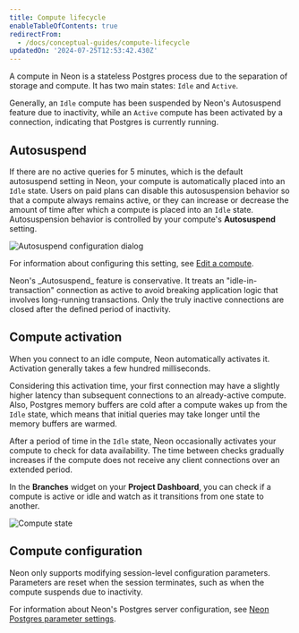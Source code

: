 ```yaml
---
title: Compute lifecycle
enableTableOfContents: true
redirectFrom:
  - /docs/conceptual-guides/compute-lifecycle
updatedOn: '2024-07-25T12:53:42.430Z'
---
```


A compute in Neon is a stateless Postgres process due to the separation of storage and compute. It has two main states: `Idle` and `Active`.

Generally, an `Idle` compute has been suspended by Neon's Autosuspend feature due to inactivity, while an `Active` compute has been activated by a connection, indicating that Postgres is currently running.

## Autosuspend

If there are no active queries for 5 minutes, which is the default autosuspend setting in Neon, your compute is automatically placed into an `Idle` state. Users on paid plans can disable this autosuspension behavior so that a compute always remains active, or they can increase or decrease the amount of time after which a compute is placed into an `Idle` state. Autosuspension behavior is controlled by your compute's **Autosuspend** setting. 

![Autosuspend configuration dialog](/docs/introduction/autosuspend_config.png)

For information about configuring this setting, see [Edit a compute](/docs/manage/endpoints#edit-a-compute).

<Admonition type="note">
Neon's _Autosuspend_ feature is conservative. It treats an "idle-in-transaction" connection as active to avoid breaking application logic that involves long-running transactions. Only the truly inactive connections are closed after the defined period of inactivity.
</Admonition> 

## Compute activation

When you connect to an idle compute, Neon automatically activates it. Activation generally takes a few hundred milliseconds. 

Considering this activation time, your first connection may have a slightly higher latency than subsequent connections to an already-active compute. Also, Postgres memory buffers are cold after a compute wakes up from the `Idle` state, which means that initial queries may take longer until the memory buffers are warmed.

After a period of time in the `Idle` state, Neon occasionally activates your compute to check for data availability. The time between checks gradually increases if the compute does not receive any client connections over an extended period.

In the **Branches** widget on your **Project Dashboard**, you can check if a compute is active or idle and watch as it transitions from one state to another.

![Compute state](/docs/introduction/compute_state.png)

## Compute configuration

Neon only supports modifying session-level configuration parameters. Parameters are reset when the session terminates, such as when the compute suspends due to inactivity.

For information about Neon's Postgres server configuration, see [Neon Postgres parameter settings](/docs/reference/compatibility#neon-postgres-parameter-settings).
